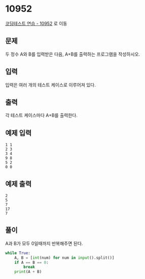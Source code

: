 # 10952

[코딩테스트 연습 - 10952][1] 로 이동

## 문제

두 정수 A와 B를 입력받은 다음, A+B를 출력하는 프로그램을 작성하시오.

## 입력

입력은 여러 개의 테스트 케이스로 이루어져 있다.

## 출력

각 테스트 케이스마다 A+B를 출력한다.

## 예제 입력

```
1 1
2 3
3 4
9 8
5 2
0 0
```

## 예제 출력

```
2
5
7
17
7
```

## 풀이

A과 B가 모두 0일때까지 반복해주면 된다.

```python
while True:
    A, B = [int(num) for num in input().split()]
    if A == B == 0:
        break
    print(A + B)

```

[1]: https://www.acmicpc.net/problem/10952
